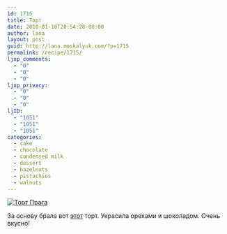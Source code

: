 ```yaml
---
id: 1715
title: Торт
date: 2010-01-18T20:54:28-08:00
author: lana
layout: post
guid: http://lana.moskalyuk.com/?p=1715
permalink: /recipe/1715/
ljxp_comments:
  - "0"
  - "0"
  - "0"
ljxp_privacy:
  - "0"
  - "0"
  - "0"
ljID:
  - "1051"
  - "1051"
  - "1051"
categories:
  - cake
  - chocolate
  - condensed milk
  - dessert
  - hazelnuts
  - pistachios
  - walnuts
---
```

<a class="flickr-image alignnone" title="Торт Прага" href="http://www.flickr.com/photos/67405678@N00/4287138526/" target="_blank"><img src="http://farm3.static.flickr.com/2796/4287138526_31e2fee887.jpg" alt="Торт Прага" /></a>

За основу брала вот [этот](http://chadeyka.livejournal.com/145137.html) торт. Украсила орехами и шоколадом. Очень вкусно!